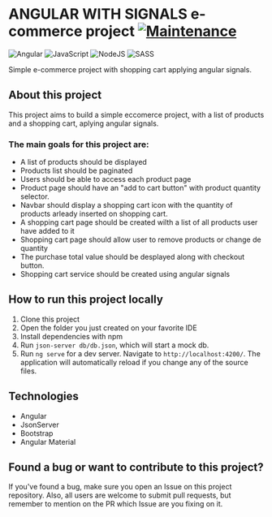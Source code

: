 # ANGULAR WITH SIGNALS e-commerce project [![Maintenance](https://img.shields.io/badge/Maintained%3F-yes-green.svg)](https://GitHub.com/Naereen/StrapDown.js/graphs/commit-activity)

![Angular](https://img.shields.io/badge/angular-%23DD0031.svg?style=for-the-badge&logo=angular&logoColor=white) ![JavaScript](https://img.shields.io/badge/javascript-%23323330.svg?style=for-the-badge&logo=javascript&logoColor=%23F7DF1E) ![NodeJS](https://img.shields.io/badge/node.js-6DA55F?style=for-the-badge&logo=node.js&logoColor=white) ![SASS](https://img.shields.io/badge/SASS-hotpink.svg?style=for-the-badge&logo=SASS&logoColor=white)

Simple e-commerce project with shopping cart applying angular signals.

## About this project

This project aims to build a simple eccomerce project, with a list of products and a shopping cart, aplying angular signals.

### The main goals for this project are:

* A list of products should be displayed
* Products list should be paginated
* Users should be able to access each product page
* Product page should have an "add to cart button" with product quantity selector.
* Navbar should display a shopping cart icon with the quantity of products arleady inserted on shopping cart.
* A shopping cart page should be created wilth a list of all products user have added to it
* Shopping cart page should allow user to remove products or change de quantity
* The purchase total value should be desplayed along with checkout button.
* Shopping cart service should be created using angular signals

## How to run this project locally

1. Clone this project
2. Open the folder you just created on your favorite IDE
3. Install dependencies with npm
5. Run `json-server db/db.json`, which will start a mock db.
7. Run `ng serve` for a dev server. Navigate to `http://localhost:4200/`. The application will automatically reload if you change any of the source files.

## Technologies

* Angular
* JsonServer
* Bootstrap
* Angular Material


## Found a bug or want to contribute to this project?

If you've found a bug, make sure you open an Issue on this project repository. Also, all users are welcome to submit pull requests, but remember to mention on the PR which Issue are you fixing on it.




